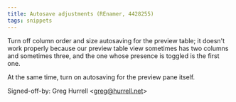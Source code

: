 ```yaml
---
title: Autosave adjustments (REnamer, 4428255)
tags: snippets
---
```


Turn off column order and size autosaving for the preview table; it doesn't work properly because our preview table view sometimes has two columns and sometimes three, and the one whose presence is toggled is the first one.

At the same time, turn on autosaving for the preview pane itself.

Signed-off-by: Greg Hurrell &lt;greg@hurrell.net&gt;
